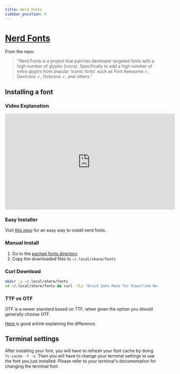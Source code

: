 ```yaml
---
title: Nerd Fonts
sidebar_position: 4
---
```


# [ Nerd Fonts ](https://www.nerdfonts.com/)

From the repo:

> "Nerd Fonts is a project that patches developer targeted fonts with a high number of glyphs (icons). Specifically to add a high number of extra glyphs from popular 'iconic fonts' such as Font Awesome ➶, Devicons ➶, Octicons ➶, and others."

## Installing a font

### Video Explanation

<iframe width="560" height="315" src="https://www.youtube.com/embed/fR4ThXzhQYI" title="YouTube video player" frameborder="0" allow="accelerometer; autoplay; clipboard-write; encrypted-media; gyroscope; picture-in-picture" allowfullscreen="1"></iframe>

### Easy Installer

Visit [this repo](https://github.com/ronniedroid/getnf) for an easy way to install nerd fonts.

### Manual Install

1. Go to the [pached fonts directory](https://www.nerdfonts.com/font-downloads)
1. Copy the downloaded files to `~/.local/share/fonts`

### Curl Download

```bash
mkdir -p ~/.local/share/fonts
cd ~/.local/share/fonts && curl -fLo "Droid Sans Mono for Powerline Nerd Font Complete.otf" https://github.com/ryanoasis/nerd-fonts/raw/master/patched-fonts/DroidSansMono/complete/Droid%20Sans%20Mono%20Nerd%20Font%20Complete.otf
```

### TTF vs OTF

OTF is a newer standard based on TTF, when given the option you should generally choose OTF.

[ Here ](https://www.makeuseof.com/tag/otf-vs-ttf-fonts-one-better/) is good article explaining the difference.

## Terminal settings

After installing your font, you will have to refresh your font cache by doing `fc-cache -f -v`. Then you will have to change your terminal settings to use the font you just installed. Please refer to your terminal's documentation for changing the terminal font.
